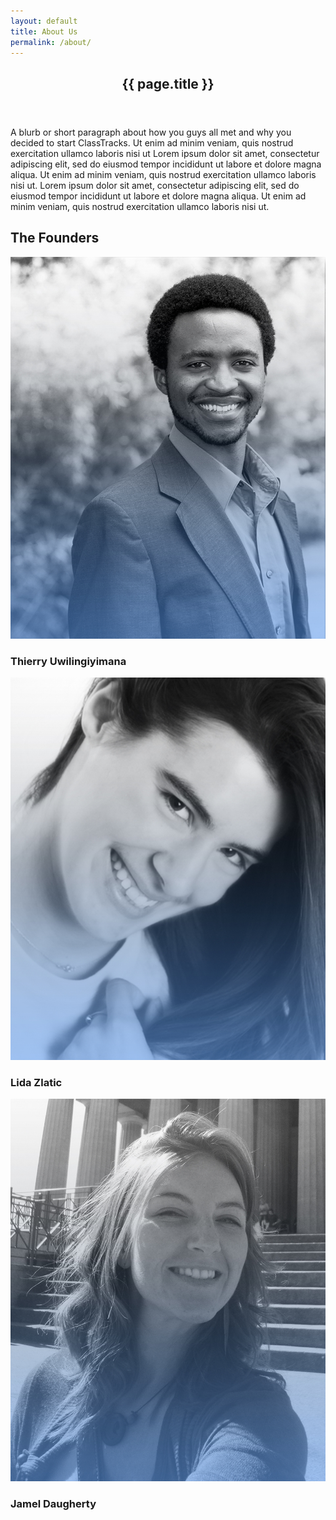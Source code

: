 ```yaml
---
layout: default
title: About Us
permalink: /about/
---
```


<section class="about">
<div class="container-fluid hero-title">
	<div class="container">
		<div class="col-md-12">
			<header class="post-header">
				<h1 class="post-title">{{ page.title }}</h1>
			</header>
		</div>
	</div>
</div>
<div class="post">
	<div class="container-fluid">
		<div class="container">
        <div class="row">
			<div class="col-md-12">
				<article class="post-intro">
					<p>A blurb or short paragraph about how you guys all met and why you decided to start ClassTracks. Ut enim ad minim veniam, quis nostrud exercitation ullamco laboris nisi ut Lorem ipsum dolor sit amet, consectetur adipiscing elit, sed do eiusmod tempor incididunt ut labore et dolore magna aliqua. Ut enim ad minim veniam, quis nostrud exercitation ullamco laboris nisi ut. Lorem ipsum dolor sit amet, consectetur adipiscing elit, sed do eiusmod tempor incididunt ut labore et dolore magna aliqua. Ut enim ad minim veniam, quis nostrud exercitation ullamco laboris nisi ut.</p>
				</article>
			</div>
        </div>
		</div>
        <div class="row grey-bar">
            <h2>The Founders</h2>
            <div class="container team">
                <div class="col-md-4">
                    <img src="/assets/imgs/team/thierry-bw.jpg" />
                    <h3>Thierry Uwilingiyimana</h3>
                </div>
                <div class="col-md-4">
                    <img src="/assets/imgs/team/lida-bw.jpg" />
                    <h3>Lida Zlatic</h3>
                </div>
                <div class="col-md-4">
                    <img src="/assets/imgs/team/jamel-bw.jpg" />
                    <h3>Jamel Daugherty</h3>
                </div>
            </div>
        </div>
	</div>
</div>
</section>
